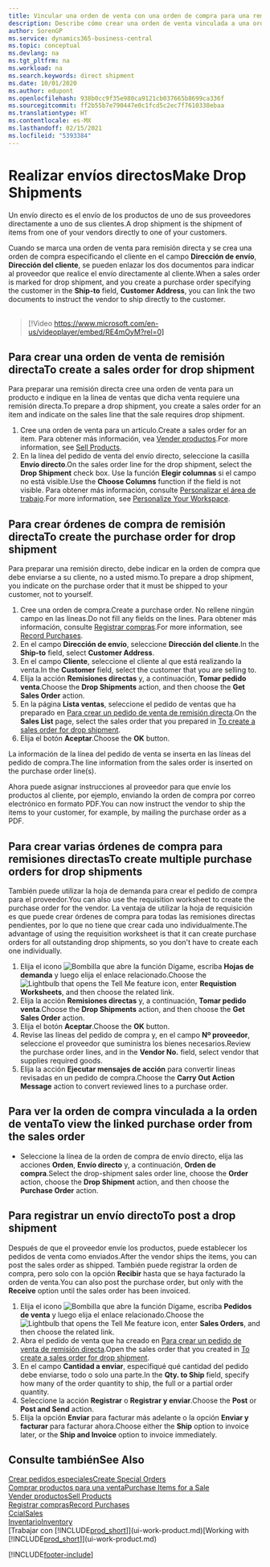 ```yaml
---
title: Vincular una orden de venta con una orden de compra para una remisión directa | Documentos de Microsoft
description: Describe cómo crear una orden de venta vinculada a una orden de compra para habilitar el envío directo del proveedor al cliente.
author: SorenGP
ms.service: dynamics365-business-central
ms.topic: conceptual
ms.devlang: na
ms.tgt_pltfrm: na
ms.workload: na
ms.search.keywords: direct shipment
ms.date: 10/01/2020
ms.author: edupont
ms.openlocfilehash: 938b0cc9f35e980ca9121cb037665b8699ca336f
ms.sourcegitcommit: ff2b55b7e790447e0c1fcd5c2ec7f7610338ebaa
ms.translationtype: HT
ms.contentlocale: es-MX
ms.lasthandoff: 02/15/2021
ms.locfileid: "5393384"
---
```

# <a name="make-drop-shipments"></a><span data-ttu-id="ae9f2-103">Realizar envíos directos</span><span class="sxs-lookup"><span data-stu-id="ae9f2-103">Make Drop Shipments</span></span>

<span data-ttu-id="ae9f2-104">Un envío directo es el envío de los productos de uno de sus proveedores directamente a uno de sus clientes.</span><span class="sxs-lookup"><span data-stu-id="ae9f2-104">A drop shipment is the shipment of items from one of your vendors directly to one of your customers.</span></span>

<span data-ttu-id="ae9f2-105">Cuando se marca una orden de venta para remisión directa y se crea una orden de compra especificando el cliente en el campo **Dirección de envío**, **Dirección del cliente**, se pueden enlazar los dos documentos para indicar al proveedor que realice el envío directamente al cliente.</span><span class="sxs-lookup"><span data-stu-id="ae9f2-105">When a sales order is marked for drop shipment, and you create a purchase order specifying the customer in the **Ship-to** field, **Customer Address**, you can link the two documents to instruct the vendor to ship directly to the customer.</span></span>
<br><br>  
  
> [!Video https://www.microsoft.com/en-us/videoplayer/embed/RE4mOyM?rel=0]

## <a name="to-create-a-sales-order-for-drop-shipment"></a><span data-ttu-id="ae9f2-106">Para crear una orden de venta de remisión directa</span><span class="sxs-lookup"><span data-stu-id="ae9f2-106">To create a sales order for drop shipment</span></span>

<span data-ttu-id="ae9f2-107">Para preparar una remisión directa cree una orden de venta para un producto e indique en la línea de ventas que dicha venta requiere una remisión directa.</span><span class="sxs-lookup"><span data-stu-id="ae9f2-107">To prepare a drop shipment, you create a sales order for an item and indicate on the sales line that the sale requires drop shipment.</span></span>

1. <span data-ttu-id="ae9f2-108">Cree una orden de venta para un artículo.</span><span class="sxs-lookup"><span data-stu-id="ae9f2-108">Create a sales order for an item.</span></span> <span data-ttu-id="ae9f2-109">Para obtener más información, vea [Vender productos](sales-how-sell-products.md).</span><span class="sxs-lookup"><span data-stu-id="ae9f2-109">For more information, see [Sell Products](sales-how-sell-products.md).</span></span>
2. <span data-ttu-id="ae9f2-110">En la línea del pedido de venta del envío directo, seleccione la casilla **Envío directo**.</span><span class="sxs-lookup"><span data-stu-id="ae9f2-110">On the sales order line for the drop shipment, select the **Drop Shipment** check box.</span></span> <span data-ttu-id="ae9f2-111">Use la función **Elegir columnas** si el campo no está visible.</span><span class="sxs-lookup"><span data-stu-id="ae9f2-111">Use the **Choose Columns** function if the field is not visible.</span></span> <span data-ttu-id="ae9f2-112">Para obtener más información, consulte [Personalizar el área de trabajo](ui-personalization-user.md).</span><span class="sxs-lookup"><span data-stu-id="ae9f2-112">For more information, see [Personalize Your Workspace](ui-personalization-user.md).</span></span>

## <a name="to-create-the-purchase-order-for-drop-shipment"></a><span data-ttu-id="ae9f2-113">Para crear órdenes de compra de remisión directa</span><span class="sxs-lookup"><span data-stu-id="ae9f2-113">To create the purchase order for drop shipment</span></span>

<span data-ttu-id="ae9f2-114">Para preparar una remisión directo, debe indicar en la orden de compra que debe enviarse a su cliente, no a usted mismo.</span><span class="sxs-lookup"><span data-stu-id="ae9f2-114">To prepare a drop shipment, you indicate on the purchase order that it must be shipped to your customer, not to yourself.</span></span>

1. <span data-ttu-id="ae9f2-115">Cree una orden de compra.</span><span class="sxs-lookup"><span data-stu-id="ae9f2-115">Create a purchase order.</span></span> <span data-ttu-id="ae9f2-116">No rellene ningún campo en las líneas.</span><span class="sxs-lookup"><span data-stu-id="ae9f2-116">Do not fill any fields on the lines.</span></span> <span data-ttu-id="ae9f2-117">Para obtener más información, consulte [Registrar compras](purchasing-how-record-purchases.md).</span><span class="sxs-lookup"><span data-stu-id="ae9f2-117">For more information, see [Record Purchases](purchasing-how-record-purchases.md).</span></span>
2. <span data-ttu-id="ae9f2-118">En el campo **Dirección de envío**, seleccione **Dirección del cliente**.</span><span class="sxs-lookup"><span data-stu-id="ae9f2-118">In the **Ship-to** field, select **Customer Address**.</span></span>
3. <span data-ttu-id="ae9f2-119">En el campo **Cliente**, seleccione el cliente al que está realizando la venta.</span><span class="sxs-lookup"><span data-stu-id="ae9f2-119">In the **Customer** field, select the customer that you are selling to.</span></span>
4. <span data-ttu-id="ae9f2-120">Elija la acción **Remisiones directas** y, a continuación, **Tomar pedido venta**.</span><span class="sxs-lookup"><span data-stu-id="ae9f2-120">Choose the **Drop Shipments** action, and then choose the **Get Sales Order** action.</span></span>
5. <span data-ttu-id="ae9f2-121">En la página **Lista ventas**, seleccione el pedido de ventas que ha preparado en [Para crear un pedido de venta de remisión directa](sales-how-drop-shipment.md#to-create-a-sales-order-for-drop-shipment).</span><span class="sxs-lookup"><span data-stu-id="ae9f2-121">On the **Sales List** page, select the sales order that you prepared in [To create a sales order for drop shipment](sales-how-drop-shipment.md#to-create-a-sales-order-for-drop-shipment).</span></span>
6. <span data-ttu-id="ae9f2-122">Elija el botón **Aceptar**.</span><span class="sxs-lookup"><span data-stu-id="ae9f2-122">Choose the **OK** button.</span></span>

<span data-ttu-id="ae9f2-123">La información de la línea del pedido de venta se inserta en las líneas del pedido de compra.</span><span class="sxs-lookup"><span data-stu-id="ae9f2-123">The line information from the sales order is inserted on the purchase order line(s).</span></span>

<span data-ttu-id="ae9f2-124">Ahora puede asignar instrucciones al proveedor para que envíe los productos al cliente, por ejemplo, enviando la orden de compra por correo electrónico en formato PDF.</span><span class="sxs-lookup"><span data-stu-id="ae9f2-124">You can now instruct the vendor to ship the items to your customer, for example, by mailing the purchase order as a PDF.</span></span>     

## <a name="to-create-multiple-purchase-orders-for-drop-shipments"></a><span data-ttu-id="ae9f2-125">Para crear varias órdenes de compra para remisiones directas</span><span class="sxs-lookup"><span data-stu-id="ae9f2-125">To create multiple purchase orders for drop shipments</span></span>

<span data-ttu-id="ae9f2-126">También puede utilizar la hoja de demanda para crear el pedido de compra para el proveedor.</span><span class="sxs-lookup"><span data-stu-id="ae9f2-126">You can also use the requisition worksheet to create the purchase order for the vendor.</span></span> <span data-ttu-id="ae9f2-127">La ventaja de utilizar la hoja de requisición es que puede crear órdenes de compra para todas las remisiones directas pendientes, por lo que no tiene que crear cada uno individualmente.</span><span class="sxs-lookup"><span data-stu-id="ae9f2-127">The advantage of using the requisition worksheet is that it can create purchase orders for all outstanding drop shipments, so you don't have to create each one individually.</span></span>

1. <span data-ttu-id="ae9f2-128">Elija el icono ![Bombilla que abre la función Dígame](media/ui-search/search_small.png "Dígame qué desea hacer"), escriba **Hojas de demanda** y luego elija el enlace relacionado.</span><span class="sxs-lookup"><span data-stu-id="ae9f2-128">Choose the ![Lightbulb that opens the Tell Me feature](media/ui-search/search_small.png "Tell me what you want to do") icon, enter **Requistion Worksheets**, and then choose the related link.</span></span>
2. <span data-ttu-id="ae9f2-129">Elija la acción **Remisiones directas** y, a continuación, **Tomar pedido venta**.</span><span class="sxs-lookup"><span data-stu-id="ae9f2-129">Choose the **Drop Shipments** action, and then choose the **Get Sales Order** action.</span></span>
3. <span data-ttu-id="ae9f2-130">Elija el botón **Aceptar**.</span><span class="sxs-lookup"><span data-stu-id="ae9f2-130">Choose the **OK** button.</span></span>
4. <span data-ttu-id="ae9f2-131">Revise las líneas del pedido de compra y, en el campo **Nº proveedor**, seleccione el proveedor que suministra los bienes necesarios.</span><span class="sxs-lookup"><span data-stu-id="ae9f2-131">Review the purchase order lines, and in the **Vendor No.** field, select vendor that supplies required goods.</span></span> 
5. <span data-ttu-id="ae9f2-132">Elija la acción **Ejecutar mensajes de acción** para convertir líneas revisadas en un pedido de compra.</span><span class="sxs-lookup"><span data-stu-id="ae9f2-132">Choose the **Carry Out Action Message** action to convert reviewed lines to a purchase order.</span></span>

## <a name="to-view-the-linked-purchase-order-from-the-sales-order"></a><span data-ttu-id="ae9f2-133">Para ver la orden de compra vinculada a la orden de venta</span><span class="sxs-lookup"><span data-stu-id="ae9f2-133">To view the linked purchase order from the sales order</span></span>

* <span data-ttu-id="ae9f2-134">Seleccione la línea de la orden de compra de envío directo, elija las acciones **Orden**, **Envío directo** y, a continuación, **Orden de compra**.</span><span class="sxs-lookup"><span data-stu-id="ae9f2-134">Select the drop-shipment sales order line, choose the **Order** action, choose the **Drop Shipment** action, and then choose the **Purchase Order** action.</span></span>

## <a name="to-post-a-drop-shipment"></a><span data-ttu-id="ae9f2-135">Para registrar un envío directo</span><span class="sxs-lookup"><span data-stu-id="ae9f2-135">To post a drop shipment</span></span>

<span data-ttu-id="ae9f2-136">Después de que el proveedor envíe los productos, puede establecer los pedidos de venta como enviados.</span><span class="sxs-lookup"><span data-stu-id="ae9f2-136">After the vendor ships the items, you can post the sales order as shipped.</span></span> <span data-ttu-id="ae9f2-137">También puede registrar la orden de compra, pero solo con la opción **Recibir** hasta que se haya facturado la orden de venta.</span><span class="sxs-lookup"><span data-stu-id="ae9f2-137">You can also post the purchase order, but only with the **Receive** option until the sales order has been invoiced.</span></span>

1. <span data-ttu-id="ae9f2-138">Elija el icono ![Bombilla que abre la función Dígame](media/ui-search/search_small.png "Dígame qué desea hacer"), escriba **Pedidos de venta** y luego elija el enlace relacionado.</span><span class="sxs-lookup"><span data-stu-id="ae9f2-138">Choose the ![Lightbulb that opens the Tell Me feature](media/ui-search/search_small.png "Tell me what you want to do") icon, enter **Sales Orders**, and then choose the related link.</span></span>
2. <span data-ttu-id="ae9f2-139">Abra el pedido de venta que ha creado en [Para crear un pedido de venta de remisión directa](#to-create-a-sales-order-for-drop-shipment).</span><span class="sxs-lookup"><span data-stu-id="ae9f2-139">Open the sales order that you created in [To create a sales order for drop shipment](#to-create-a-sales-order-for-drop-shipment).</span></span>
3. <span data-ttu-id="ae9f2-140">En el campo **Cantidad a enviar**, especifiqué qué cantidad del pedido debe enviarse, todo o solo una parte.</span><span class="sxs-lookup"><span data-stu-id="ae9f2-140">In the **Qty. to Ship** field, specify how many of the order quantity to ship, the full or a partial order quantity.</span></span>
4. <span data-ttu-id="ae9f2-141">Seleccione la acción **Registrar** o **Registrar y enviar**.</span><span class="sxs-lookup"><span data-stu-id="ae9f2-141">Choose the **Post** or **Post and Send** action.</span></span>
5. <span data-ttu-id="ae9f2-142">Elija la opción **Enviar** para facturar más adelante o la opción **Enviar y facturar** para facturar ahora.</span><span class="sxs-lookup"><span data-stu-id="ae9f2-142">Choose either the **Ship** option to invoice later, or the **Ship and Invoice** option to invoice immediately.</span></span>

## <a name="see-also"></a><span data-ttu-id="ae9f2-143">Consulte también</span><span class="sxs-lookup"><span data-stu-id="ae9f2-143">See Also</span></span>

[<span data-ttu-id="ae9f2-144">Crear pedidos especiales</span><span class="sxs-lookup"><span data-stu-id="ae9f2-144">Create Special Orders</span></span>](sales-how-to-create-special-orders.md)  
[<span data-ttu-id="ae9f2-145">Comprar productos para una venta</span><span class="sxs-lookup"><span data-stu-id="ae9f2-145">Purchase Items for a Sale</span></span>](purchasing-how-purchase-products-sale.md)  
[<span data-ttu-id="ae9f2-146">Vender productos</span><span class="sxs-lookup"><span data-stu-id="ae9f2-146">Sell Products</span></span>](sales-how-sell-products.md)  
[<span data-ttu-id="ae9f2-147">Registrar compras</span><span class="sxs-lookup"><span data-stu-id="ae9f2-147">Record Purchases</span></span>](purchasing-how-record-purchases.md)  
[<span data-ttu-id="ae9f2-148">Ccial</span><span class="sxs-lookup"><span data-stu-id="ae9f2-148">Sales</span></span>](sales-manage-sales.md)  
[<span data-ttu-id="ae9f2-149">Inventario</span><span class="sxs-lookup"><span data-stu-id="ae9f2-149">Inventory</span></span>](inventory-manage-inventory.md)  
<span data-ttu-id="ae9f2-150">[Trabajar con [!INCLUDE[prod_short](includes/prod_short.md)]](ui-work-product.md)</span><span class="sxs-lookup"><span data-stu-id="ae9f2-150">[Working with [!INCLUDE[prod_short](includes/prod_short.md)]](ui-work-product.md)</span></span>


[!INCLUDE[footer-include](includes/footer-banner.md)]